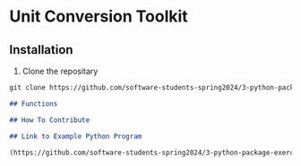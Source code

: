 # Unit Conversion Toolkit


## Installation

1. Clone the repositary

```markdown
git clone https://github.com/software-students-spring2024/3-python-package-exercise-lazyllm3/```

## Functions

## How To Contribute

## Link to Example Python Program

(https://github.com/software-students-spring2024/3-python-package-exercise-lazyllm3/blob/Angel/__main__.py "optional title")